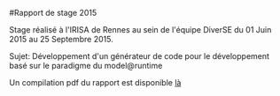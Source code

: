 #Rapport de stage 2015

Stage réalisé à l'IRISA de Rennes au sein de l'équipe DiverSE du 01 Juin 2015 au 25 Septembre 2015.

Sujet: Développement d'un générateur de code pour le développement basé sur le paradigme du model@runtime

Un compilation pdf du rapport est disponible [là](Rio_Alexandre_Rapport_Stage_2015.pdf)
